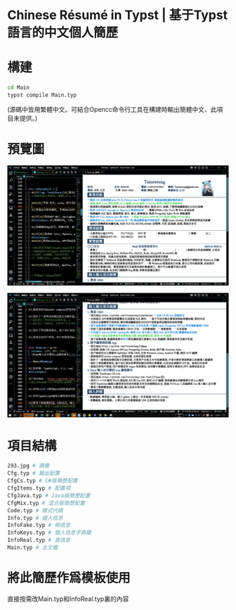 # Chinese Résumé in Typst \| 基于Typst語言的中文個人簡歷

# 構建

``` bash
cd Main
typst compile Main.typ
```

(源碼中皆用繁體中文。可結合Opencc命令行工具在構建時輸出簡體中文、此項目未提供。)

# 預覽圖

![](assets/2025-09-17-13-20-30.png)

![](assets/2025-09-17-13-21-08.png)

# 項目結構

``` bash
293.jpg # 頭像
Cfg.typ # 輸出配置
CfgCs.typ # C#版簡歷配置
CfgItems.typ # 配置項
CfgJava.typ # Java版簡歷配置
CfgMix.typ # 混合版簡歷配置
Code.typ # 樣式代碼
Info.typ # 個人信息
InfoFake.typ # 假信息
InfoKeys.typ # 個人信息字典鍵
InfoReal.typ # 真信息
Main.typ # 主文檔
```

# 將此簡歷作爲模板使用

直接按需改Main.typ和InfoReal.typ裏的內容

